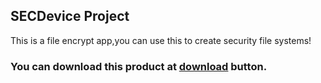 ## SECDevice Project
This is a file encrypt app,you can use this to create security file systems!<br/>
### You can download this product at [download](https://github.com/RDPStudio/202001_SECDevice/releases) button.
